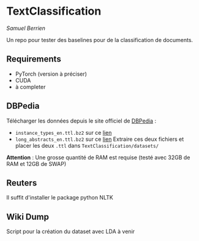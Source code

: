 # TextClassification
_Samuel Berrien_

Un repo pour tester des baselines pour de la classification de documents.

## Requirements
* PyTorch (version à préciser)
* CUDA
* à completer

## DBPedia
Télécharger les données depuis le site officiel de [DBPedia](https://wiki.dbpedia.org/) :
* `instance_types_en.ttl.bz2` sur ce [lien](http://downloads.dbpedia.org/2016-10/core-i18n/en/instance_types_en.ttl.bz2)
* `long_abstracts_en.ttl.bz2` sur ce [lien](http://downloads.dbpedia.org/2016-10/core-i18n/en/long_abstracts_en.ttl.bz2)
Extraire ces deux fichiers et placer les deux `.ttl` dans `TextClassification/datasets/`

__Attention__ : Une grosse quantité de RAM est requise (testé avec 32GB de RAM et 12GB de SWAP)

## Reuters
Il suffit d'installer le package python NLTK

## Wiki Dump
Script pour la création du dataset avec LDA à venir